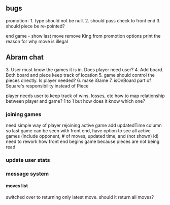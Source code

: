 ## bugs

[//]: # (passant )
promotion- 1. type should not be null. 2. should pass check to front end 3. should piece be re-pointed?

[//]: # (checkmate - king cannot block itself from check)
[//]: # (castle- king cannot castle if it has moved)
end game - show last move
remove King from promotion options
print the reason for why move is illegal

## Abram chat

[//]: # (1. return all valid moves at once and let front end select from that list, thus limiting the calls)

[//]: # (2. include promotion options and special moves in the validMoves method return)
3. User must know the games it is in. Does player need user? 
4. Add board. Both board and piece keep track of location
5. game should control the pieces directly. Is player needed?
6. make iGame
7. isOnBoard part of Square's responsibility instead of Piece

player needs user to keep track of wins, losses, etc
how to map relationship between player and game? 1 to 1 but how does it know which one?

### joining games
need simple way of player rejoining active game
add updatedTime column so last game can be seen
with front end, have option to see all active games (include opponent, # of moves, updated time, and (not shown) id)
need to rework how front end begins game because pieces are not being read

[//]: # (### simplicity vs pojo)

[//]: # (should Piece implement its own business logic?)
[//]: # ()
[//]: # (### move logic)

[//]: # (should I first move and then check if moved-or-defeated check? and then move back)


[//]: # (### stalemate)

[//]: # (have method to request draw. upon request, check if stalemate. if not, then ask 2nd player if it accepts)

[//]: # (use ifDidCheckMate plus all other pieces have empty legalMoves)

[//]: # ()
[//]: # (### use DTOs)

[//]: # (could use it for piece logic- squares, friends, foes - and simplify Knight at least)

[//]: # ()
[//]: # ()
[//]: # (### game over response)

[//]: # (should it have its own POJO? should have separate POJO for draw request?)



### update user stats
### message system



[//]: # (### promotion)

[//]: # (what to do if in check after promotion?)

[//]: # (must check for check afterwards and get move message.)

#### moves list
switched over to returning only latest move. should it return all moves?